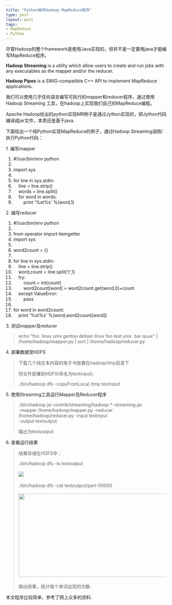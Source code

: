 ```yaml
--- 
title: "Python编写Hadoop MapReduce程序"
type: post
layout: post
tags: 
- MapReduce
- Python
---
```

<p>尽管Hadoop的整个framework是使用Java实现的，但并不是一定要用java才能编写MapReduce程序。</p> <p><strong>Hadoop Streaming</strong> is a utility which allow users to create and run jobs with any executables as the mapper and/or the reducer.</p> <p><strong>Hadoop Pipes</strong> is a SWIG-compatible C++ API to implement MapReduce applications.</p> <p>我们可以使用几乎任何语言编写可执行的mapper和reducer程序，通过使用 Hadoop Streaming 工具，在hadoop上实现我们自己的MapReduce编程。</p> <p>Apache Hadoop给出的python实现MR例子是通过Jython实现的，把Jython代码编译成jar文件，本质还是基于java.</p> <p>下面给出一个纯Python实现MapReduce的例子，通过Hadoop Streaming调用/执行Python代码：</p> <p>1. 编写mapper</p> <div> <ol> <li> <div><span>#!/usr/bin/env python</span></div> <li> <div> </div> <li> <div><span>import</span> <span>sys</span></div> <li> <div> </div> <li> <div><span>for</span> line <span>in</span> <span>sys</span>.<span>stdin</span>:</div> <li> <div>    line = line.<span>strip</span><span>(</span><span>)</span></div> <li> <div>    words = line.<span>split</span><span>(</span><span>)</span></div> <li> <div>    <span>for</span> word <span>in</span> words:</div> <li> <div>        <span>print</span> <span>'%s<span>t</span>%s'</span> <span>%</span><span>(</span>word,<span>1</span><span>)</span></div></li></ol></div> <p>2. 编写reducer</p> <div> <ol> <li> <div><span>#!/usr/bin/env python</span></div> <li> <div> </div> <li> <div><span>from</span> <span>operator</span> <span>import</span> itemgetter</div> <li> <div><span>import</span> <span>sys</span></div> <li> <div> </div> <li> <div>word2count = <span>{</span><span>}</span></div> <li> <div> </div> <li> <div><span>for</span> line <span>in</span> <span>sys</span>.<span>stdin</span>:</div> <li> <div>    line = line.<span>strip</span><span>(</span><span>)</span></div> <li> <div>    word,count = line.<span>split</span><span>(</span><span>'<span>t</span>'</span>,<span>1</span><span>)</span></div> <li> <div>    <span>try</span>:</div> <li> <div>        count = <span>int</span><span>(</span>count<span>)</span></div> <li> <div>        word2count<span>[</span>word<span>]</span> = word2count.<span>get</span><span>(</span>word,<span>0</span><span>)</span>+count</div> <li> <div>    <span>except</span> <span>ValueError</span>:</div> <li> <div>        <span>pass</span></div> <li> <div> </div> <li> <div><span>for</span> word <span>in</span> word2count:</div> <li> <div>    <span>print</span> <span>'%s<span>t</span>%s'</span> <span>%</span><span>(</span>word,word2count<span>[</span>word<span>]</span><span>)</span></div></li></ol></div> <p>3. 测试mapper及reducer</p> <blockquote> <p>echo <span>"foo  linux unix gentoo debian linux foo test unix  bar quux"</span> | /home/hadoop/mapper.py | sort | /home/hadoop/reducer.py</p></blockquote> <p>4. 部署数据至HDFS</p> <blockquote> <p>下载几个纯文本内容的电子书放置在hadoop/tmp目录下</p> <p>将文件部署到HDFS(命名为textinput):</p> <p>./bin/hadoop dfs -copyFromLocal /tmp textinput</p></blockquote> <p>5. 使用Streaming工具运行Mapper及Reducer程序</p> <blockquote> <p>./bin/hadoop jar contrib/streaming/hadoop-*-streaming.jar<br />-mapper /home/hadoop/mapper.py -reducer /home/hadoop/reducer.py -input testinput<br />-output textoutput</p> <p>输出为textoutput </p></blockquote> <p>6. 查看运行结果  <blockquote> <p>结果存储在HDFS中：  <p>./bin/hadoop dfs -ls textoutput  <p><img style="margin: 3px 10px 5px 0px" src="http://i1218.photobucket.com/albums/dd413/nourlcn/wordpressblog/hadoop_single_mode_output.png" />  <p>./bin/hadoop dfs -cat textoutput/part-00000  <p><img style="margin: 3px 10px 5px 0px" src="http://i1218.photobucket.com/albums/dd413/nourlcn/wordpressblog/hadoop-mr-python-output2.png" width="510" height="261" /></p> <p>输出结果，统计每个单词出现的次数.</p></blockquote> <p>本文程序比较简单，参考了网上众多的资料.</p>
